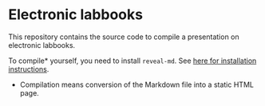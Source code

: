 # Electronic labbooks

This repository contains the source code to compile a presentation on electronic labbooks.

To compile* yourself, you need to install ```reveal-md```. See [here for installation instructions](https://github.com/webpro/reveal-md). 

* Compilation means conversion of the Markdown file into a static HTML page.




